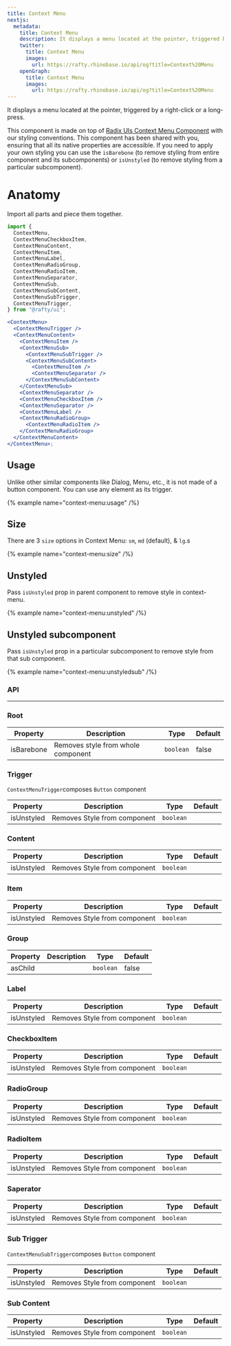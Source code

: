 ```yaml
---
title: Context Menu
nextjs:
  metadata:
    title: Context Menu
    description: It displays a menu located at the pointer, triggered by a right-click or a long-press.
    twitter:
      title: Context Menu
      images:
        url: https://rafty.rhinobase.io/api/og?title=Context%20Menu
    openGraph:
      title: Context Menu
      images:
        url: https://rafty.rhinobase.io/api/og?title=Context%20Menu
---
```


It displays a menu located at the pointer, triggered by a right-click or a long-press.

This component is made on top of [Radix UIs Context Menu Component](https://www.radix-ui.com/primitives/docs/components/context-menu) with our styling conventions. This component has been shared with you, ensuring that all its native properties are accessible. If you need to apply your own styling you can use the `isBarebone` (to remove styling from entire component and its subcomponents) or `isUnstyled` (to remove styling from a particular subcomponent).

# Anatomy

Import all parts and piece them together.

```jsx
import {
  ContextMenu,
  ContextMenuCheckboxItem,
  ContextMenuContent,
  ContextMenuItem,
  ContextMenuLabel,
  ContextMenuRadioGroup,
  ContextMenuRadioItem,
  ContextMenuSeparator,
  ContextMenuSub,
  ContextMenuSubContent,
  ContextMenuSubTrigger,
  ContextMenuTrigger,
} from "@rafty/ui";

<ContextMenu>
  <ContextMenuTrigger />
  <ContextMenuContent>
    <ContextMenuItem />
    <ContextMenuSub>
      <ContextMenuSubTrigger />
      <ContextMenuSubContent>
        <ContextMenuItem />
        <ContextMenuSeparator />
      </ContextMenuSubContent>
    </ContextMenuSub>
    <ContextMenuSeparator />
    <ContextMenuCheckboxItem />
    <ContextMenuSeparator />
    <ContextMenuLabel />
    <ContextMenuRadioGroup>
      <ContextMenuRadioItem />
    </ContextMenuRadioGroup>
  </ContextMenuContent>
</ContextMenu>;
```

## Usage

Unlike other similar components like Dialog, Menu, etc., it is not made of a button component. You can use any element as its trigger.

{% example name="context-menu:usage" /%}

## Size

There are 3 `size` options in Context Menu: `sm`, `md` (default), & `lg`.s

{% example name="context-menu:size" /%}

## Unstyled

Pass `isUnstyled` prop in parent component to remove style in context-menu.

{% example name="context-menu:unstyled" /%}

## Unstyled subcomponent

Pass `isUnstyled` prop in a particular subcomponent to remove style from that sub component.

{% example name="context-menu:unstyledsub" /%}

### API

---

### Root

| Property   | Description                        | Type      | Default |
| ---------- | ---------------------------------- | --------- | ------- |
| isBarebone | Removes style from whole component | `boolean` | false   |

### Trigger

`ContextMenuTrigger`composes `Button` component

| Property   | Description                  | Type      | Default |
| ---------- | ---------------------------- | --------- | ------- |
| isUnstyled | Removes Style from component | `boolean` |         |

### Content

| Property   | Description                  | Type      | Default |
| ---------- | ---------------------------- | --------- | ------- |
| isUnstyled | Removes Style from component | `boolean` |         |

### Item

| Property   | Description                  | Type      | Default |
| ---------- | ---------------------------- | --------- | ------- |
| isUnstyled | Removes Style from component | `boolean` |         |

### Group

| Property | Description | Type      | Default |
| -------- | ----------- | --------- | ------- |
| asChild  |             | `boolean` | false   |

### Label

| Property   | Description                  | Type      | Default |
| ---------- | ---------------------------- | --------- | ------- |
| isUnstyled | Removes Style from component | `boolean` |         |

### CheckboxItem

| Property   | Description                  | Type      | Default |
| ---------- | ---------------------------- | --------- | ------- |
| isUnstyled | Removes Style from component | `boolean` |         |

### RadioGroup

| Property   | Description                  | Type      | Default |
| ---------- | ---------------------------- | --------- | ------- |
| isUnstyled | Removes Style from component | `boolean` |         |

### RadioItem

| Property   | Description                  | Type      | Default |
| ---------- | ---------------------------- | --------- | ------- |
| isUnstyled | Removes Style from component | `boolean` |         |

### Saperator

| Property   | Description                  | Type      | Default |
| ---------- | ---------------------------- | --------- | ------- |
| isUnstyled | Removes Style from component | `boolean` |         |

### Sub Trigger

`ContextMenuSubTrigger`composes `Button` component

| Property   | Description                  | Type      | Default |
| ---------- | ---------------------------- | --------- | ------- |
| isUnstyled | Removes Style from component | `boolean` |         |

### Sub Content

| Property   | Description                  | Type      | Default |
| ---------- | ---------------------------- | --------- | ------- |
| isUnstyled | Removes Style from component | `boolean` |         |
